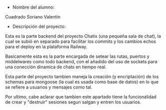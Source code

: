 - Nombre del alumno:

Cuadrado Soriano Valentin

- Descripción del proyecto:

Esta es la parte backend del proyecto Chatix (una pequeña sala de chat), la cual se subió en separado para facilitar los commits y los
cambios echos para el deploy en la plataforma Railway.

Basicamente esta es la parte encargada de setear las rutas, puertos y middelwares como todo backend, con el añadido del uso de sockets para una conección dinamica de
chats en tiempo real.

Esta parte del proyecto tambien maneja la creación (y encriptación) de los schemas para mongoose (la cual es usada como base de datos) en lo que se refiere a usuarios
y mensajes como tal.

Por ultimo, cabe aclarar que tambien este apartado tiene la funcionalidad de crear y "destruir" sesiones segun salgan y entren los usuarios.
